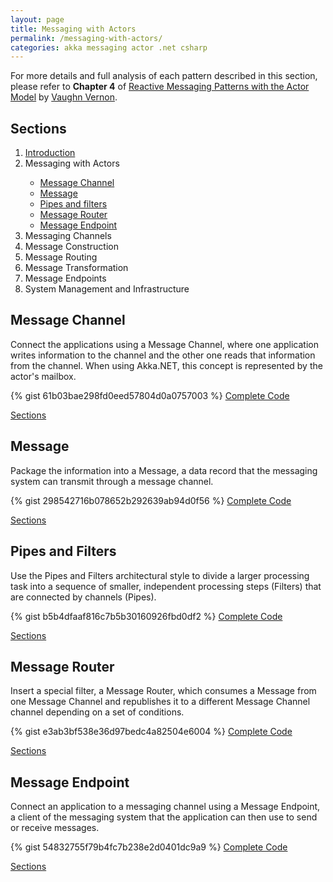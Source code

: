 ```yaml
---
layout: page
title: Messaging with Actors
permalink: /messaging-with-actors/
categories: akka messaging actor .net csharp
---
```

For more details and full analysis of each pattern described in this section, please refer to <b>Chapter 4</b> of 
<a href="http://www.informit.com/store/reactive-messaging-patterns-with-the-actor-model-applications-9780133846836">Reactive Messaging Patterns with the Actor Model</a> 
by <a href="https://twitter.com/vaughnvernon">Vaughn Vernon</a>.

<h2 class="page-heading"><a name="Sections">Sections</a></h2>
  <ol>
    <li><a href="/introduction/">Introduction</a></li>
    <li>Messaging with Actors</li>
    <ul>
        <li>
        <a href="#MessageChannel">Message Channel</a>
        </li>
        <li>    
        <a href="#Message">Message</a>
        </li>
        <li>
        <a href="#PipesFilters">Pipes and filters</a>
        </li>
        <li>
        <a href="#MessageRouter">Message Router</a>
        </li>
        <li>
        <a href="#MessageEndpoint">Message Endpoint</a>
        </li>
    </ul>
    <li>Messaging Channels</li>
    <li>Message Construction</li>
    <li>Message Routing</li>
    <li>Message Transformation</li>
    <li>Message Endpoints</li>
    <li>System Management and Infrastructure</li>
  </ol>
<h2 class="page-heading"><a name="MessageChannel">Message Channel</a></h2>
Connect the applications using a Message Channel, where one application writes information to the channel and the other one reads that information from the channel. 
When using Akka.NET, this concept is represented by the actor's mailbox.

{% gist 61b03bae298fd0eed57804d0a0757003 %}
<a href="{{ site.github_repository }}MessagingWithActors/Message%20Channel/Program.cs" 
    target="_blank">Complete Code</a>
<p><a href="#Sections">Sections</a></p>

<h2 class="page-heading"><a name="Message">Message</a></h2>
Package the information into a Message, a data record that the messaging system can transmit through a message channel.

{% gist 298542716b078652b292639ab94d0f56 %}
<a href="{{ site.github_repository }}MessagingWithActors/Message/Program.cs" 
    target="_blank">Complete Code</a>
<p><a href="#Sections">Sections</a></p>

<h2 class="page-heading"><a name="PipesFilters">Pipes and Filters</a></h2>
Use the Pipes and Filters architectural style to divide a larger processing task into a sequence of smaller, independent processing steps (Filters) that are connected by channels (Pipes).

{% gist b5b4dfaaf816c7b5b30160926fbd0df2 %}
<a href="{{ site.github_repository }}MessagingWithActors/Pipes%20and%20Filters/Program.cs" 
    target="_blank">Complete Code</a>
<p><a href="#Sections">Sections</a></p>

<h2 class="page-heading"><a name="MessageRouter">Message Router</a></h2>
Insert a special filter, a Message Router, which consumes a Message from one Message Channel and republishes it to a different Message Channel channel depending on a set of conditions.

{% gist e3ab3bf538e36d97bedc4a82504e6004 %}
<a href="{{ site.github_repository }}MessagingWithActors/Message%20Router/Program.cs" 
    target="_blank">Complete Code</a>
<p><a href="#Sections">Sections</a></p>

<h2 class="page-heading"><a name="MessageEndpoint">Message Endpoint</a></h2>
Connect an application to a messaging channel using a Message Endpoint, a client of the messaging system that the application can then use to send or receive messages.

{% gist 54832755f79b4fc7b238e2d0401dc9a9 %}
<a href="{{ site.github_repository }}MessagingWithActors/Message%20Endpoint/Program.cs" 
    target="_blank">Complete Code</a>
<p><a href="#Sections">Sections</a></p>